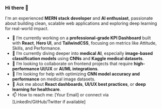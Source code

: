 ### Hi there 👋

I'm an experienced **MERN stack developer** and **AI enthusiast**, passionate about building clean, scalable web applications and exploring deep learning for real-world impact.

- 🔭 I’m currently working on a **professional-grade KPI Dashboard** built with **React**, **Hero UI**, and **TailwindCSS**, focusing on metrics like Attitude, Skills, and Performance.
- 🌱 I’m currently diving deeper into **medical AI**, especially **image-based classification models** using **CNNs** and **Kaggle medical datasets**.
- 👯 I’m looking to collaborate on frontend projects that require **high-performance UI/UX** or **AI/ML integrations**.
- 🤔 I’m looking for help with optimizing **CNN model accuracy and performance** on medical image datasets.
- 💬 Ask me about **React dashboards**, **UI/UX best practices**, or **deep learning for healthcare**.
- 📫 How to reach me: [Your Email] or connect via [LinkedIn/GitHub/Twitter if available]


<!--
**dewbulegoda20/dewbulegoda20** is a ✨ _special_ ✨ repository because its `README.md` (this file) appears on your GitHub profile.

Here are some ideas to get you started:

- 🔭 I’m currently working on ...
- 🌱 I’m currently learning ...
- 👯 I’m looking to collaborate on ...
- 🤔 I’m looking for help with ...
- 💬 Ask me about ...
- 📫 How to reach me: ...
- 😄 Pronouns: ...
- ⚡ Fun fact: ...
-->
